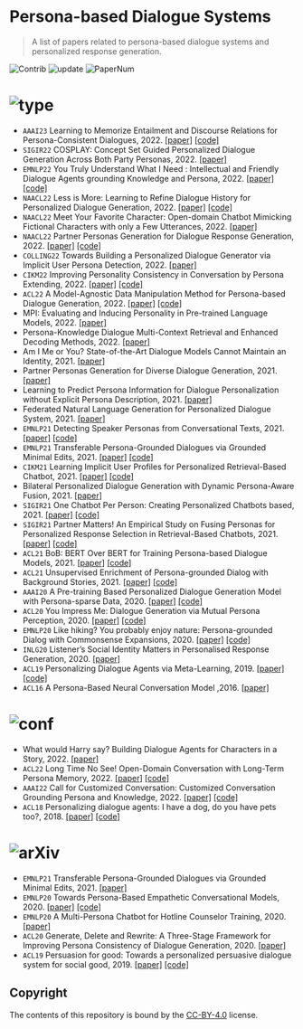 # Persona-based Dialogue Systems

> A list of papers related to persona-based dialogue systems and personalized response generation.

<img src="https://img.shields.io/badge/Contributions-Welcome-278ea5" alt="Contrib"/> <img src="https://img.shields.io/badge/Last%20Update-2023--03--13-success" alt="update"/> <img src="https://img.shields.io/badge/Number%20of%20Papers-38-2D333B" alt="PaperNum"/>

# <img src="https://img.shields.io/badge/Paper%20Type-Model-informational" alt="type"/>

- `AAAI23` Learning to Memorize Entailment and Discourse Relations for Persona-Consistent Dialogues, 2022. [[paper]](https://arxiv.org/abs/2301.04871) [[code]](https://github.com/Chenrj233/LMEDR)
- `SIGIR22` COSPLAY: Concept Set Guided Personalized Dialogue Generation Across Both Party Personas, 2022. [[paper]](https://arxiv.org/abs/2205.00872)
- `EMNLP22` You Truly Understand What I Need : Intellectual and Friendly Dialogue Agents grounding Knowledge and Persona, 2022. [[paper]](https://aclanthology.org/2022.findings-emnlp.75/) [[code]](https://github.com/dlawjddn803/INFO)
- `NAACL22` Less is More: Learning to Refine Dialogue History for Personalized Dialogue Generation, 2022. [[paper]](https://aclanthology.org/2022.naacl-main.426/) [[code]](https://github.com/bangbangbang12315/MSP/tree/release)
- `NAACL22` Meet Your Favorite Character: Open-domain Chatbot Mimicking Fictional Characters with only a Few Utterances, 2022. [[paper]](https://arxiv.org/abs/2204.10825)
- `NAACL22` Partner Personas Generation for Dialogue Response Generation, 2022. [[paper]](https://aclanthology.org/2022.naacl-main.382/) [[code]](https://aclanthology.org/attachments/2022.naacl-main.382.software.zip)
- `COLLING22` Towards Building a Personalized Dialogue Generator via Implicit User Persona Detection, 2022. [[paper]](https://aclanthology.org/2022.coling-1.29/)
- `CIKM22` Improving Personality Consistency in Conversation by Persona Extending, 2022. [[paper]](https://arxiv.org/abs/2208.10816) [[code]](https://github.com/CCIIPLab/Persona_Extend/)
- `ACL22` A Model-Agnostic Data Manipulation Method for Persona-based Dialogue Generation, 2022. [[paper]](https://aclanthology.org/2022.acl-long.550/) [[code]](https://github.com/caoyu-noob/D3)
- MPI: Evaluating and Inducing Personality in Pre-trained Language Models, 2022. [[paper]](https://arxiv.org/abs/2206.07550)
- Persona-Knowledge Dialogue Multi-Context Retrieval and Enhanced Decoding Methods, 2022. [[paper]](https://arxiv.org/abs/2207.13919)
- Am I Me or You? State-of-the-Art Dialogue Models Cannot Maintain an Identity, 2021. [[paper]](https://arxiv.org/abs/2112.05843)
- Partner Personas Generation for Diverse Dialogue Generation, 2021. [[paper]](https://arxiv.org/abs/2111.13833)
- Learning to Predict Persona Information for Dialogue Personalization without Explicit Persona Description, 2021. [[paper]](https://arxiv.org/abs/2111.15093)
- Federated Natural Language Generation for Personalized Dialogue System, 2021. [[paper]](https://arxiv.org/abs/2110.06419)
- `EMNLP21` Detecting Speaker Personas from Conversational Texts, 2021. [[paper]](https://arxiv.org/abs/2109.01330) [[code]](https://github.com/JasonForJoy/SPD)
- `EMNLP21` Transferable Persona-Grounded Dialogues via Grounded Minimal Edits, 2021. [[paper]]() [[code]](https://github.com/thu-coai/grounded-minimal-edit)
- `CIKM21` Learning Implicit User Profiles for Personalized Retrieval-Based Chatbot, 2021. [[paper]](https://arxiv.org/abs/2108.07935) [[code]](https://github.com/qhjqhj00/CIKM2021-IMPChat)
- Bilateral Personalized Dialogue Generation with Dynamic Persona-Aware Fusion, 2021. [[paper]](https://arxiv.org/abs/2106.07857)
- `SIGIR21`  One Chatbot Per Person: Creating Personalized Chatbots based, 2021. [[paper]](https://arxiv.org/abs/2108.09355) [[code]](https://github.com/zhengyima/DHAP)
- `SIGIR21`  Partner Matters! An Empirical Study on Fusing Personas for Personalized Response Selection in Retrieval-Based Chatbots, 2021. [[paper]](https://arxiv.org/abs/2105.09050) [[code]](https://github.com/JasonForJoy/Personalized-Response-Selection)
- `ACL21`  BoB: BERT Over BERT for Training Persona-based Dialogue Models, 2021. [[paper]](https://arxiv.org/abs/2106.06169) [[code]](https://github.com/songhaoyu/BoB)
- `ACL21`  Unsupervised Enrichment of Persona-grounded Dialog with Background Stories, 2021. [[paper]](https://arxiv.org/pdf/2106.08364.pdf) [[code]](https://github.com/majumderb/pabst)
- `AAAI20` A Pre-training Based Personalized Dialogue Generation Model with Persona-sparse Data, 2020. [[paper]](https://arxiv.org/abs/1911.04700) [[code]](https://github.com/ghosthamlet/persona?utm_source=catalyzex.com)
- `ACL20` You Impress Me: Dialogue Generation via Mutual Persona Perception, 2020. [[paper]](https://www.aclweb.org/anthology/2020.acl-main.131) [[code]](https://github.com/SivilTaram/Persona-Dialogue-Generation)
- `EMNLP20` Like hiking? You probably enjoy nature: Persona-grounded Dialog with Commonsense Expansions, 2020. [[paper]](https://www.aclweb.org/anthology/2020.emnlp-main.739) [[code]](https://github.com/majumderb/compac)
- `INLG20` Listener’s Social Identity Matters in Personalised Response Generation, 2020. [[paper]](https://arxiv.org/abs/2010.14342)
- `ACL19` Personalizing Dialogue Agents via Meta-Learning, 2019. [[paper]](https://arxiv.org/abs/1905.10033) [[code]](https://github.com/HLTCHKUST/PAML)
- `ACL16` A Persona-Based Neural Conversation Model ,2016. [[paper]](https://arxiv.org/abs/1603.06155)

# <img src="https://img.shields.io/badge/Paper%20Type-Dataset-red" alt="conf"/>

- What would Harry say? Building Dialogue Agents for Characters in a Story, 2022. [[paper]](https://arxiv.org/abs/2211.06869)
- `ACL22` Long Time No See! Open-Domain Conversation with Long-Term Persona Memory, 2022. [[paper]](http://arxiv.org/pdf/2203.05797v1) [[code]](https://github.com/PaddlePaddle/Research/tree/master/NLP/ACL2022-DuLeMon)
- `AAAI22` Call for Customized Conversation: Customized Conversation Grounding Persona and Knowledge, 2022. [[paper]](https://arxiv.org/pdf/2112.08619.pdf) [[code]](https://github.com/pkchat-focus/FoCus)
- `ACL18` Personalizing dialogue agents: I have a dog, do you have pets too?, 2018. [[paper]](https://arxiv.org/abs/1801.07243) [[code]](https://github.com/facebookresearch/ParlAI/tree/main/projects/personachat)

# <img src="https://img.shields.io/badge/Paper%20Type-Framework-brightgreen" alt="arXiv"/>

- `EMNLP21` Transferable Persona-Grounded Dialogues via Grounded Minimal Edits, 2021. [[paper]](https://arxiv.org/abs/2109.07713)
- `EMNLP20` Towards Persona-Based Empathetic Conversational Models, 2020. [[paper]](https://www.aclweb.org/anthology/2020.emnlp-main.531) [[code]](https://github.com/zhongpeixiang/PEC)
- `EMNLP20` A Multi-Persona Chatbot for Hotline Counselor Training, 2020. [[paper]](https://www.aclweb.org/anthology/2020.findings-emnlp.324)
- `ACL20` Generate, Delete and Rewrite: A Three-Stage Framework for Improving Persona Consistency of Dialogue Generation, 2020. [[paper]](https://arxiv.org/abs/2004.07672)
- `ACL19` Persuasion for good: Towards a personalized persuasive dialogue system for social good, 2019. [[paper]](https://www.aclweb.org/anthology/P19-1566) [[code]](https://gitlab.com/ucdavisnlp/persuasionforgood)


## Copyright

The contents of this repository is bound by the [CC-BY-4.0](https://creativecommons.org/licenses/by/4.0/) license.

